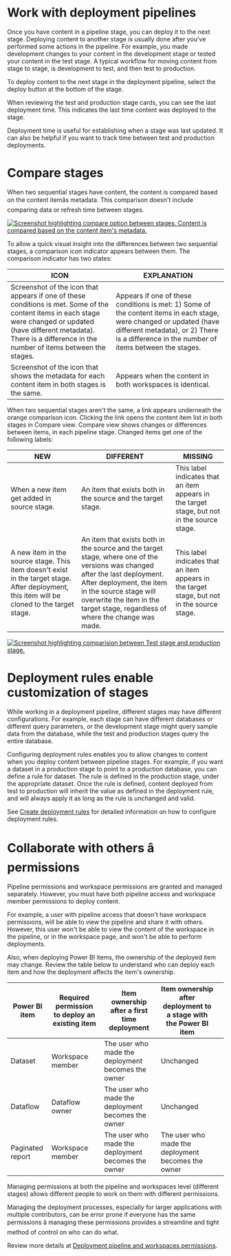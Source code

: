 
# 
# Work with deployment pipelines

Once you have content in a pipeline stage, you can deploy it to the next stage. Deploying content to another stage is usually done after you've performed some actions in the pipeline. For example, you made development changes to your content in the development stage or tested your content in the test stage. A typical workflow for moving content from stage to stage, is development to test, and then test to production.

To deploy content to the next stage in the deployment pipeline, select the deploy button at the bottom of the stage.

When reviewing the test and production stage cards, you can see the last deployment time. This indicates the last time content was deployed to the stage.

Deployment time is useful for establishing when a stage was last updated. It can also be helpful if you want to track time between test and production deployments.

## 
# Compare stages

When two sequential stages have content, the content is compared based on the content itemâs metadata. This comparison doesn't include comparing data or refresh time between stages.

[![Screenshot highlighting compare option between stages. Content is compared based on the content item's metadata.](media/compare-stages.png)](media/compare-stages.png#lightbox)

To allow a quick visual insight into the differences between two sequential stages, a comparison icon indicator appears between them. The comparison indicator has two states:

| ICON | EXPLANATION |
| --- | --- |
| Screenshot of the icon that appears if one of these conditions is met. Some of the content items in each stage were changed or updated (have different metadata). There is a difference in the number of items between the stages. | Appears if one of these conditions is met: 1) Some of the content items in each stage, were changed or updated (have different metadata), or 2) There is a difference in the number of items between the stages. |
| Screenshot of the icon that shows the metadata for each content item in both stages is the same. | Appears when the content in both workspaces is identical. |

When two sequential stages aren't the same, a link appears underneath the orange comparison icon. Clicking the link opens the content item list in both stages in Compare view. Compare view shows changes or differences between items, in each pipeline stage. Changed items get one of the following labels:

| NEW | DIFFERENT | MISSING |
| --- | --- | --- |
| When a new item get added in source stage. | An item that exists both in the source and the target stage. | This label indicates that an item   appears in the target stage, but not in the source stage. |
| A new item in the source stage. This item doesn't exist in the target stage. After deployment, this item will be cloned to the target stage. | An item that exists both in the source and the target stage, where one of the versions was changed after the last deployment. After deployment, the item in the source stage will overwrite the item in the target stage, regardless of where the change was made. | This label indicates that an item appears in the target stage, but not in the source stage. |

[![Screenshot highlighting comparision between Test stage and production stage.](media/deploy-production.png)](media/deploy-production.png#lightbox)

## 
# Deployment rules enable customization of stages

While working in a deployment pipeline, different stages may have different configurations. For example, each stage can have different databases or different query parameters, or the development stage might query sample data from the database, while the test and production stages query the entire database.

Configuring deployment rules enables you to allow changes to content when you deploy content between pipeline stages. For example, if you want a dataset in a production stage to point to a production database, you can define a rule for dataset. The rule is defined in the production stage, under the appropriate dataset. Once the rule is defined, content deployed from test to production will inherit the value as defined in the deployment rule, and will always apply it as long as the rule is unchanged and valid.

See [Create deployment rules](/en-us/power-bi/create-reports/deployment-pipelines-get-started?azure-portal=true#step-4---create-deployment-rules) for detailed information on how to configure deployment rules.

## 
# Collaborate with others â permissions

Pipeline permissions and workspace permissions are granted and managed separately. However, you must have both pipeline access and workspace member permissions to deploy content.

For example, a user with pipeline access that doesn't have workspace permissions, will be able to view the pipeline and share it with others. However, this user won't be able to view the content of the workspace in the pipeline, or in the workspace page, and won't be able to perform deployments.

Also, when deploying Power BI items, the ownership of the deployed item may change. Review the table below to understand who can deploy each item and how the deployment affects the item's ownership.

| Power BI item | Required permission to deploy an existing item | Item ownership after a first time deployment | Item ownership after deployment to a stage with the Power BI item |  |
| --- | --- | --- | --- | --- |
| Dataset | Workspace member | The user who made the deployment becomes the owner | Unchanged |  |
| Dataflow | Dataflow owner | The user who made the deployment becomes the owner | Unchanged |  |
| Paginated report | Workspace member | The user who made the deployment becomes the owner | The user who made the deployment becomes the owner |  |

Managing permissions at both the pipeline and workspaces level (different stages) allows different people to work on them with different permissions.

Managing the deployment processes, especially for larger applications with multiple contributors, can be error prone if everyone has the same permissions â managing these permissions provides a streamline and tight method of control on who can do what.

Review more details at [Deployment pipeline and workspaces permissions](/en-us/power-bi/create-reports/deployment-pipelines-process#permissions/?azure-portal=true).



